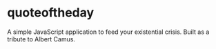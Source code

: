 # quoteoftheday

A simple JavaScript application to feed your existential crisis. Built as a tribute to Albert Camus. 
